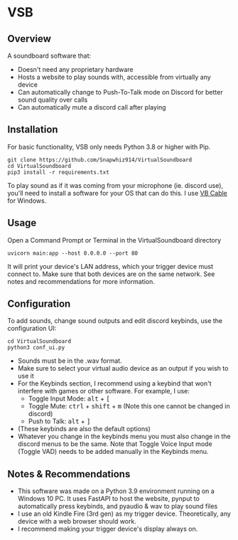 # VSB
## Overview
A soundboard software that:
 - Doesn't need any proprietary hardware
 - Hosts a website to play sounds with, accessible from virtually any device
 - Can automatically change to Push-To-Talk mode on Discord for better sound quality over calls
 - Can automatically mute a discord call after playing

## Installation
For basic functionality, VSB only needs Python 3.8 or higher with Pip.
```
git clone https://github.com/Snapwhiz914/VirtualSoundboard
cd VirtualSoundboard
pip3 install -r requirements.txt
```
To play sound as if it was coming from your microphone (ie. discord use), you'll need to install a software for your OS that can do this. I use [VB Cable](https://vb-audio.com/Cable/) for Windows.

## Usage
Open a Command Prompt or Terminal in the VirtualSoundboard directory
```
uvicorn main:app --host 0.0.0.0 --port 80
```
It will print your device's LAN address, which your trigger device must connect to. Make sure that both devices are on the same network. See notes and recommendations for more information.

## Configuration
To add sounds, change sound outputs and edit discord keybinds, use the configuration UI:
```
cd VirtualSoundboard
python3 conf_ui.py
```
 - Sounds must be in the .wav format.
 - Make sure to select your virtual audio device as an output if you wish to use it
 - For the Keybinds section, I recommend using a keybind that won't interfere with games or other software. For example, I use:
   - Toggle Input Mode: <kbd>alt</kbd> + <kbd>[</kbd>
   - Toggle Mute: <kbd>ctrl</kbd> + <kbd>shift</kbd> + <kbd>m</kbd> (Note this one cannot be changed in discord)
   - Push to Talk: <kbd>alt</kbd> + <kbd>]</kbd>
 - (These keybinds are also the default options)
 - Whatever you change in the keybinds menu you must also change in the discord menus to be the same. Note that Toggle Voice Input mode (Toggle VAD) needs to be added manually in the Keybinds menu.

## Notes & Recommendations
 - This software was made on a Python 3.9 environment running on a Windows 10 PC. It uses FastAPI to host the website, pynput to automatically press keybinds, and pyaudio & wav to play sound files
 - I use an old Kindle Fire (3rd gen) as my trigger device. Theoretically, any device with a web browser should work.
 - I recommend making your trigger device's display always on.
